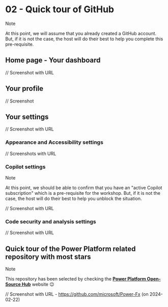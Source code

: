 # 02 - Quick tour of GitHub

> [!NOTE]
> At this point, we will assume that you already created a GitHub account. But, if it is not the case, the host will do their best to help you complete this pre-requisite.

## Home page - Your dashboard

// Screenshot with URL

## Your profile

// Screenshot

## Your settings

// Screenshot with URL

### Appearance and Accessibility settings

// Screenshots with URL

### Copilot settings

> [!NOTE]
> At this point, we should be able to confirm that you have an "active Copilot subscription" which is a pre-requisite for the workshop. But, if it is not the case, the host will do their best to help you unblock the situation.

// Screenshot with URL

### Code security and analysis settings

// Screenshot with URL

## Quick tour of the Power Platform related repository with most stars

> [!NOTE]
> This repository has been selected by checking the [**Power Platform Open-Source Hub**](https://rpothin.github.io/PowerPlatform-OpenSource-Hub/) website 😉

// Screenshot with URL - https://github.com/microsoft/Power-Fx (on 2024-02-22)